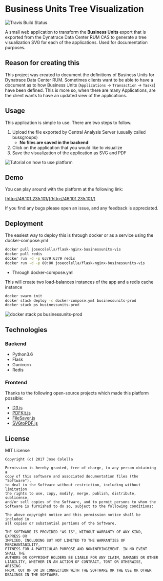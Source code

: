 # Business Units Tree Visualization 

![Travis Build Status](https://travis-ci.org/josecolella/BusinessUnits-TreeVisualization.svg?branch=dev)

A small web application to transform the **Business Units** export that is exported
from the Dynatrace Data Center RUM CAS to generate a tree visualization SVG for each
of the applications. Used for documentation purposes.

## Reason for creating this

This project was created to document the definitions of Business Units for
Dynatrace Data Center RUM. Sometimes clients want to be able to have a document
as to how Business Units (`Applications` -> `Transaction` -> `Tasks`) have been defined.
This is more so, when there are many Applications, are the client wants to have
an updated view of the applications.


## Usage

This application is simple to use. There are two steps to follow.

1. Upload the file exported by Central Analysis Server (usually called bussgroups)
    - **No files are saved in the backend**
2. Click on the application that you would like to visualize
3. Save the visualization of the application as SVG and PDF



![Tutorial on how to use platform](https://s3.amazonaws.com/f.cl.ly/items/2W0F27021Z2q2a2m182a/Screen%20Recording%202017-08-05%20at%2010.15%20pm.gif?AWSAccessKeyId=AKIAJEFUZRCWSLB2QA5Q&Expires=1501967829&Signature=ps%2FVgPTG%2B%2FsQLBe%2BBalIZXQuxl4%3D)


## Demo

You can play around with the platform at the following link:

[http://46.101.235.101/](http://46.101.235.101/)

If you find any bugs please open an issue, and any feedback is appreciated.

## Deployment

The easiest way to deploy this is through docker or as a service using the docker-compose.yml

```sh
docker pull josecolella/flask-nginx-businessunits-vis
docker pull redis
docker run -d -p 6379:6379 redis
docker run -d -p 80:80 josecolella/flask-nginx-businessunits-vis
```

* Through docker-compose.yml

This will create two load-balances instances of the app and a redis cache instance

```sh
docker swarm init
docker stack deploy -c docker-compose.yml businessunits-prod
docker stack ps businessunits-prod
```

![docker stack ps businessunits-prod](https://cl.ly/2x2a212A2v1r/download/[3f25386c84676a5fedf2e6e13e58f1de]_Image%25202017-08-05%2520at%252010.32.00%2520pm.png)

## Technologies

### Backend

- Python3.6
- Flask
- Gunicorn
- Redis

### Frontend


Thanks to the following open-source projects which made this platform possible:

- [D3.js](https://github.com/d3/d3)
- [PDFKit.js](https://github.com/devongovett/pdfkit)
- [FileSaver.js](https://github.com/eligrey/FileSaver.js)
- [SVGtoPDF.js](https://github.com/alafr/SVG-to-PDFKit)

## License

MIT License

    Copyright (c) 2017 Jose Colella

    Permission is hereby granted, free of charge, to any person obtaining a
    copy of this software and associated documentation files (the "Software"),
    to deal in the Software without restriction, including without limitation
    the rights to use, copy, modify, merge, publish, distribute, sublicense,
    and/or sell copies of the Software, and to permit persons to whom the
    Software is furnished to do so, subject to the following conditions:

    The above copyright notice and this permission notice shall be included in
    all copies or substantial portions of the Software.

    THE SOFTWARE IS PROVIDED "AS IS", WITHOUT WARRANTY OF ANY KIND, EXPRESS OR
    IMPLIED, INCLUDING BUT NOT LIMITED TO THE WARRANTIES OF MERCHANTABILITY,
    FITNESS FOR A PARTICULAR PURPOSE AND NONINFRINGEMENT. IN NO EVENT SHALL THE
    AUTHORS OR COPYRIGHT HOLDERS BE LIABLE FOR ANY CLAIM, DAMAGES OR OTHER
    LIABILITY, WHETHER IN AN ACTION OF CONTRACT, TORT OR OTHERWISE, ARISING
    FROM, OUT OF OR IN CONNECTION WITH THE SOFTWARE OR THE USE OR OTHER
    DEALINGS IN THE SOFTWARE.
